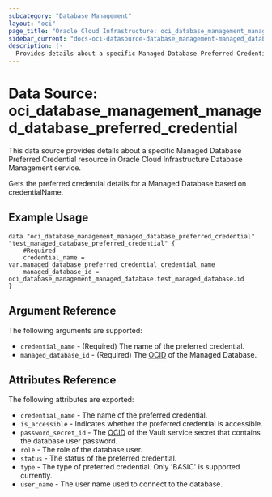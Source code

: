 ```yaml
---
subcategory: "Database Management"
layout: "oci"
page_title: "Oracle Cloud Infrastructure: oci_database_management_managed_database_preferred_credential"
sidebar_current: "docs-oci-datasource-database_management-managed_database_preferred_credential"
description: |-
  Provides details about a specific Managed Database Preferred Credential in Oracle Cloud Infrastructure Database Management service
---
```


# Data Source: oci_database_management_managed_database_preferred_credential
This data source provides details about a specific Managed Database Preferred Credential resource in Oracle Cloud Infrastructure Database Management service.

Gets the preferred credential details for a Managed Database based on credentialName.


## Example Usage

```hcl
data "oci_database_management_managed_database_preferred_credential" "test_managed_database_preferred_credential" {
	#Required
	credential_name = var.managed_database_preferred_credential_credential_name
	managed_database_id = oci_database_management_managed_database.test_managed_database.id
}
```

## Argument Reference

The following arguments are supported:

* `credential_name` - (Required) The name of the preferred credential.
* `managed_database_id` - (Required) The [OCID](https://docs.cloud.oracle.com/iaas/Content/General/Concepts/identifiers.htm) of the Managed Database.


## Attributes Reference

The following attributes are exported:

* `credential_name` - The name of the preferred credential.
* `is_accessible` - Indicates whether the preferred credential is accessible.
* `password_secret_id` - The [OCID](https://docs.cloud.oracle.com/iaas/Content/General/Concepts/identifiers.htm) of the Vault service secret that contains the database user password.
* `role` - The role of the database user.
* `status` - The status of the preferred credential.
* `type` - The type of preferred credential. Only 'BASIC' is supported currently.
* `user_name` - The user name used to connect to the database.

